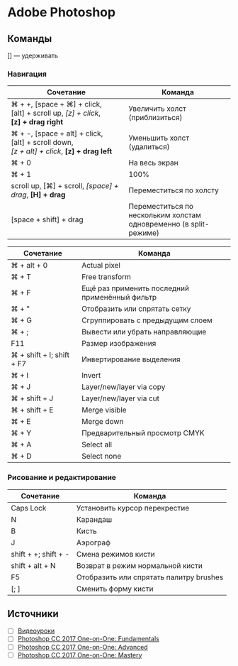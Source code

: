 # Adobe Photoshop


## Команды

[] — удерживать

### Навигация

Сочетание | Команда
--------- | -------
⌘ + +, [space + ⌘] + click, [alt] + scroll up, _[z] + click_, __[z] + drag right__ | Увеличить холст (приблизиться)
⌘ + -, [space + alt] + click, [alt] + scroll down, _[z + alt] + click_, __[z] + drag left__ | Уменьшить холст (удалиться)
⌘ + 0 | На весь экран
⌘ + 1 | 100%
scroll up, [⌘] + scroll, _[space] + drag_, __[H] + drag__ | Переместиться по холсту
[space + shift] + drag | Переместиться по нескольким холстам одновременно (в split-режиме)

Сочетание | Команда
--------- | -------
⌘ + alt + 0 | Actual pixel
⌘ + T | Free transform
⌘ + F | Ещё раз применить последний применённый фильтр
⌘ + " | Отобразить или спрятать сетку
⌘ + G | Сгруппировать с предыдущим слоем
⌘ + ; | Вывести или убрать направляющие
F11 | Размер изображения
⌘ + shift + I; shift + F7 | Инвертирование выделения
⌘ + I | Invert
⌘ + J | Layer/new/layer via copy
⌘ + shift + J | Layer/new/layer via cut
⌘ + shift + E | Merge visible
⌘ + E | Merge down
⌘ + Y | Предварительный просмотр CMYK
⌘ + A | Select all
⌘ + D | Select none

### Рисование и редактирование

Сочетание | Команда
--------- | -------
Caps Lock | Установить курсор перекрестие
N | Карандаш
B | Кисть
J | Аэрограф
shift + +; shift + - | Смена режимов кисти
shift + alt + N | Возврат в режим нормальной кисти
F5 | Отобразить или спрятать палитру brushes
[; ] | Сменить форму кисти

## Источники
- [ ] [Видеоуроки](https://vk.com/videos-79901615)
- [ ] [Photoshop CC 2017 One-on-One: Fundamentals](https://www.lynda.com/course-tutorials/Photoshop-CC-2017-One-One-Fundamentals/497776-2.html)
- [ ] [Photoshop CC 2017 One-on-One: Advanced](https://www.lynda.com/Photoshop-tutorials/Photoshop-CC-2017-One-One-Advanced/497775-2.html)
- [ ] [Photoshop CC 2017 One-on-One: Mastery](https://www.lynda.com/Design-tutorials/Photoshop-CC-2017-One-One-Mastery/497777-2.html)